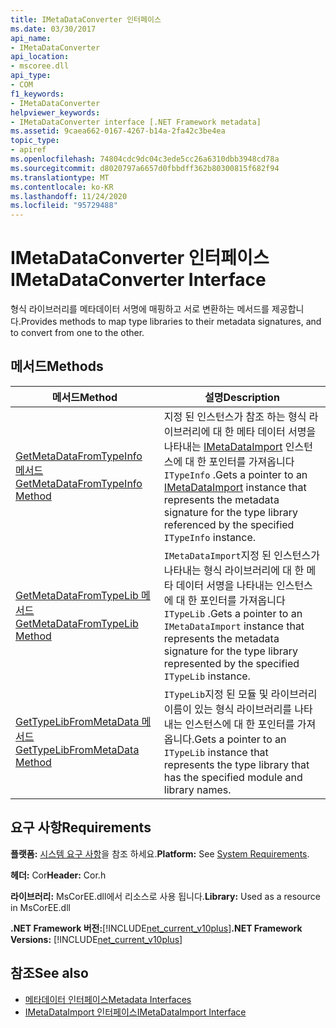 ```yaml
---
title: IMetaDataConverter 인터페이스
ms.date: 03/30/2017
api_name:
- IMetaDataConverter
api_location:
- mscoree.dll
api_type:
- COM
f1_keywords:
- IMetaDataConverter
helpviewer_keywords:
- IMetaDataConverter interface [.NET Framework metadata]
ms.assetid: 9caea662-0167-4267-b14a-2fa42c3be4ea
topic_type:
- apiref
ms.openlocfilehash: 74804cdc9dc04c3ede5cc26a6310dbb3948cd78a
ms.sourcegitcommit: d8020797a6657d0fbbdff362b80300815f682f94
ms.translationtype: MT
ms.contentlocale: ko-KR
ms.lasthandoff: 11/24/2020
ms.locfileid: "95729488"
---
```

# <a name="imetadataconverter-interface"></a><span data-ttu-id="cbd7b-102">IMetaDataConverter 인터페이스</span><span class="sxs-lookup"><span data-stu-id="cbd7b-102">IMetaDataConverter Interface</span></span>

<span data-ttu-id="cbd7b-103">형식 라이브러리를 메타데이터 서명에 매핑하고 서로 변환하는 메서드를 제공합니다.</span><span class="sxs-lookup"><span data-stu-id="cbd7b-103">Provides methods to map type libraries to their metadata signatures, and to convert from one to the other.</span></span>  
  
## <a name="methods"></a><span data-ttu-id="cbd7b-104">메서드</span><span class="sxs-lookup"><span data-stu-id="cbd7b-104">Methods</span></span>  
  
|<span data-ttu-id="cbd7b-105">메서드</span><span class="sxs-lookup"><span data-stu-id="cbd7b-105">Method</span></span>|<span data-ttu-id="cbd7b-106">설명</span><span class="sxs-lookup"><span data-stu-id="cbd7b-106">Description</span></span>|  
|------------|-----------------|  
|[<span data-ttu-id="cbd7b-107">GetMetaDataFromTypeInfo 메서드</span><span class="sxs-lookup"><span data-stu-id="cbd7b-107">GetMetaDataFromTypeInfo Method</span></span>](imetadataconverter-getmetadatafromtypeinfo-method.md)|<span data-ttu-id="cbd7b-108">지정 된 인스턴스가 참조 하는 형식 라이브러리에 대 한 메타 데이터 서명을 나타내는 [IMetaDataImport](imetadataimport-interface.md) 인스턴스에 대 한 포인터를 가져옵니다 `ITypeInfo` .</span><span class="sxs-lookup"><span data-stu-id="cbd7b-108">Gets a pointer to an [IMetaDataImport](imetadataimport-interface.md) instance that represents the metadata signature for the type library referenced by the specified `ITypeInfo` instance.</span></span>|  
|[<span data-ttu-id="cbd7b-109">GetMetaDataFromTypeLib 메서드</span><span class="sxs-lookup"><span data-stu-id="cbd7b-109">GetMetaDataFromTypeLib Method</span></span>](imetadataconverter-getmetadatafromtypelib-method.md)|<span data-ttu-id="cbd7b-110">`IMetaDataImport`지정 된 인스턴스가 나타내는 형식 라이브러리에 대 한 메타 데이터 서명을 나타내는 인스턴스에 대 한 포인터를 가져옵니다 `ITypeLib` .</span><span class="sxs-lookup"><span data-stu-id="cbd7b-110">Gets a pointer to an `IMetaDataImport` instance that represents the metadata signature for the type library represented by the specified `ITypeLib` instance.</span></span>|  
|[<span data-ttu-id="cbd7b-111">GetTypeLibFromMetaData 메서드</span><span class="sxs-lookup"><span data-stu-id="cbd7b-111">GetTypeLibFromMetaData Method</span></span>](imetadataconverter-gettypelibfrommetadata-method.md)|<span data-ttu-id="cbd7b-112">`ITypeLib`지정 된 모듈 및 라이브러리 이름이 있는 형식 라이브러리를 나타내는 인스턴스에 대 한 포인터를 가져옵니다.</span><span class="sxs-lookup"><span data-stu-id="cbd7b-112">Gets a pointer to an `ITypeLib` instance that represents the type library that has the specified module and library names.</span></span>|  
  
## <a name="requirements"></a><span data-ttu-id="cbd7b-113">요구 사항</span><span class="sxs-lookup"><span data-stu-id="cbd7b-113">Requirements</span></span>  

 <span data-ttu-id="cbd7b-114">**플랫폼:** [시스템 요구 사항](../../get-started/system-requirements.md)을 참조 하세요.</span><span class="sxs-lookup"><span data-stu-id="cbd7b-114">**Platform:** See [System Requirements](../../get-started/system-requirements.md).</span></span>  
  
 <span data-ttu-id="cbd7b-115">**헤더:** Cor</span><span class="sxs-lookup"><span data-stu-id="cbd7b-115">**Header:** Cor.h</span></span>  
  
 <span data-ttu-id="cbd7b-116">**라이브러리:** MsCorEE.dll에서 리소스로 사용 됩니다.</span><span class="sxs-lookup"><span data-stu-id="cbd7b-116">**Library:** Used as a resource in MsCorEE.dll</span></span>  
  
 <span data-ttu-id="cbd7b-117">**.NET Framework 버전:**[!INCLUDE[net_current_v10plus](../../../../includes/net-current-v10plus-md.md)]</span><span class="sxs-lookup"><span data-stu-id="cbd7b-117">**.NET Framework Versions:** [!INCLUDE[net_current_v10plus](../../../../includes/net-current-v10plus-md.md)]</span></span>  
  
## <a name="see-also"></a><span data-ttu-id="cbd7b-118">참조</span><span class="sxs-lookup"><span data-stu-id="cbd7b-118">See also</span></span>

- [<span data-ttu-id="cbd7b-119">메타데이터 인터페이스</span><span class="sxs-lookup"><span data-stu-id="cbd7b-119">Metadata Interfaces</span></span>](metadata-interfaces.md)
- [<span data-ttu-id="cbd7b-120">IMetaDataImport 인터페이스</span><span class="sxs-lookup"><span data-stu-id="cbd7b-120">IMetaDataImport Interface</span></span>](imetadataimport-interface.md)
